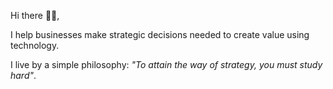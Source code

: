 Hi there 👋🏾,

I help businesses make strategic decisions needed to create value using technology.

I live by a simple philosophy: _"To attain the way of strategy, you must study hard"_.

